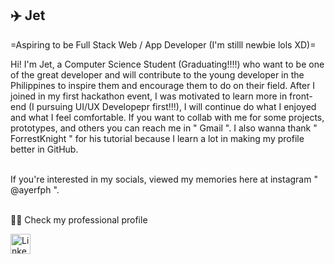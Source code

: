 ## ✈️ Jet

<!--
**ayerfph/ayerfph** is a ✨ _special_ ✨ repository because its `README.md` (this file) appears on your GitHub profile.

Here are some ideas to get you started:

- 🔭 I’m currently working on ...
- 🌱 I’m currently learning ...
- 👯 I’m looking to collaborate on ...
- 🤔 I’m looking for help with ...
- 💬 Ask me about ...
- 📫 How to reach me: ...
- 😄 Pronouns: ...
- ⚡ Fun fact: ...
-->

=Aspiring to be Full Stack Web / App Developer (I'm stilll newbie lols XD)=

Hi! I'm Jet, a Computer Science Student (Graduating!!!!) who want to be one of the great developer and will contribute to the young developer in the Philippines to inspire them and encourage them to do on their field. After I joined in my first hackathon event, I was motivated to learn more in front-end (I pursuing UI/UX Developepr first!!!), I will continue do what I enjoyed and what I feel comfortable. If you want to collab with me for some projects, prototypes, and others you can reach me in " <a href="jettayam01122@gmail.com" target="_blank" style="text-decoration: none;">Gmail</a> ". I also wanna thank " <a href="https://www.youtube.com/watch?v=9A8sQZDRn5o" target="_blank" style="text-decoration: none;">ForrestKnight</a> " for his tutorial because I learn a lot in making my profile better in GitHub.
</br></br>

If you're interested in my socials, viewed my memories here at instagram " <a href="https://www.instagram.com/ayerfph/" target="_blank" style="text-decoration: none;">@ayerfph</a> ".
</br></br>

🧑‍💼 Check my professional profile

<p align="left">  
  <a href="https://www.linkedin.com/in/john-emmanuel-tayam-401b10300/"><img width="32px" alt="LinkedIn" title="LinkedIn" src="https://github.com/user-attachments/assets/55a09ef0-b621-43cc-86d9-1f1cc0fdd899"/></a>
  &#8287;&#8287;&#8287;&#8287;&#8287;
</p>

